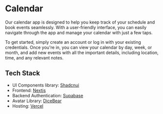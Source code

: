 # Calendar

Our calendar app is designed to help you keep track of your schedule and book events seamlessly. With a user-friendly interface, you can easily navigate through the app and manage your calendar with just a few taps.

To get started, simply create an account or log in with your existing credentials. Once you're in, you can view your calendar by day, week, or month, and add new events with all the important details, including location, time, and any relevant notes.

## Tech Stack
- UI Components library: [Shadcnui](https://ui.shadcn.com/docs/installation)
- Frontend: [Nextjs](https://nextjs.org/)
- Backend Authentication: [Supabase](https://supabase.com/)
- Avatar Library: [DiceBear](https://www.dicebear.com/)
- Hosting: [Vercel](https://vercel.com/dashboard)
